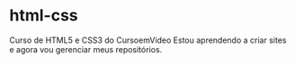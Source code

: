 # html-css
 Curso de HTML5 e CSS3 do CursoemVideo
 Estou aprendendo a criar sites e agora vou gerenciar meus repositórios.
